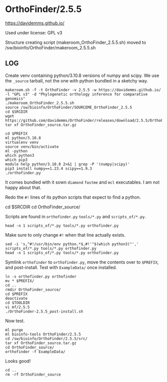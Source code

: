OrthoFinder/2.5.5
========================

<https://davidemms.github.io/>

Used under license:
GPL v3


Structure creating script (makeroom_OrthoFinder_2.5.5.sh) moved to /sw/bioinfo/OrthoFinder/makeroom_2.5.5.sh

LOG
---

Create venv containing python/3.10.8 versions of numpy and scipy.  We use the `_source` tarball, not the one with python bundled in a sketchy way.

    makeroom.sh -f -t OrthoFinder -v 2.5.5 -w https://davidemms.github.io/ -l "GPL v3" -d "Phylogenetic orthology inference for comparative genomics"
    ./makeroom_OrthoFinder_2.5.5.sh 
    source /sw/bioinfo/OrthoFinder/SOURCEME_OrthoFinder_2.5.5
    cd $SRCDIR
    wget https://github.com/davidemms/OrthoFinder/releases/download/2.5.5/OrthoFinder_source.tar.gz
    tar xf OrthoFinder_source.tar.gz

    cd $PREFIX
    ml python/3.10.8
    virtualenv venv
    source venv/bin/activate
    ml -python
    which python3
    which pip3
    module help python/3.10.8 2>&1 | grep -P '(numpy|scipy)'
    pip3 install numpy==1.23.4 scipy==1.9.3
    ./orthofinder.py 

It comes bundled with it sown `diamond` `fastme` and `mcl` executables.  I am not happy about that.

Redo the `#!` lines of its python scripts that expect to find a python.

cd $SRCDIR
cd OrthoFinder_source/

Scripts are found in `orthofinder.py` `tools/*.py` and `scripts_of/*.py`.

    head -n 1 scripts_of/*.py tools/*.py orthofinder.py 

Make sure to only change `#!` when that line actually exists.

    sed -i 's,^#!/usr/bin/env python.*$,#!'"$(which python3)"',' scripts_of/*.py tools/*.py orthofinder.py 
    head -n 1 scripts_of/*.py tools/*.py orthofinder.py 

Symlink `orthofinder` to `orthofinder.py`, move the contents over to `$PREFIX`, and post-install.  Test with `ExampleData/` once installed.

    ln -s orthofinder.py orthofinder
    mv * $PREFIX/
    cd ..
    rmdir OrthoFinder_source/
    cd $PREFIX
    deactivate
    cd $TOOLDIR
    vi mf/2.5.5
    ./OrthoFinder-2.5.5_post-install.sh 

Now test.

    ml purge
    ml bioinfo-tools OrthoFinder/2.5.5
    cd /sw/bioinfo/OrthoFinder/2.5.5/src/
    tar xf OrthoFinder_source.tar.gz 
    cd OrthoFinder_source/
    orthofinder -f ExampleData/

Looks good!

    cd ..
    rm -rf OrthoFinder_source

